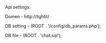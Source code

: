 
Api settings:

Domen - http://lightit/

DB setting - (ROOT . '/config/db_params.php');

DB file - (ROOT . 'chat.sql');

